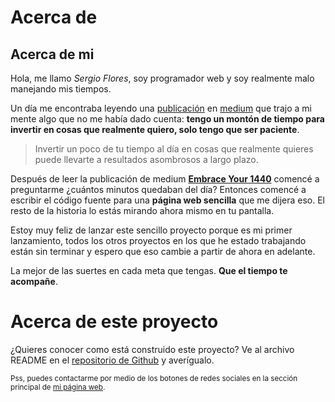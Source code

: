 # Acerca de

## Acerca de mi

Hola, me llamo <i>Sergio Flores</i>, soy programador web y soy realmente malo manejando mis tiempos.

Un día me encontraba leyendo una [publicación][publication] en [medium][medium] que trajo a mi mente algo que no me había dado cuenta: **tengo un montón de tiempo para invertir en cosas que realmente quiero, solo tengo que ser paciente**.

> Invertir un poco de tu tiempo al día en cosas que realmente quieres puede llevarte a resultados asombrosos a largo plazo.

Después de leer la publicación de medium **[Embrace Your 1440][publication]** comencé a preguntarme ¿cuántos minutos quedaban del día? Entonces comencé a escribir el código fuente para una __página web sencilla__ que me dijera eso. El resto de la historia lo estás mirando ahora mismo en tu pantalla.

Estoy muy feliz de lanzar este sencillo proyecto  porque es mi primer lanzamiento, todos los otros proyectos en los que he estado trabajando están sin terminar y espero que eso cambie a partir de ahora en adelante.

La mejor de las suertes en cada meta que tengas. **Que el tiempo te acompañe**.

# Acerca de este proyecto

¿Quieres conocer como está construido este proyecto? Ve al archivo README en el [repositorio de Github][repo] y averígualo.

<small>Pss, puedes contactarme por medio de los botones de redes sociales en la sección principal de  [mi página web][byoigres].</small>

[publication]: https://medium.com/@chris_behnke/embrace-your-1440-e015f721a27a
[medium]: https://medium.com
[byoigres]: https://byoigres.com
[repo]: https://github.com/byoigres/minutes
